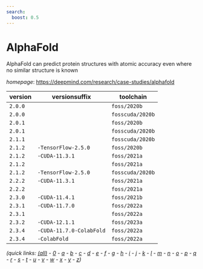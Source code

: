 ```yaml
---
search:
  boost: 0.5
---
```

# AlphaFold

AlphaFold can predict protein structures with atomic accuracy even where no similar structure is known

*homepage*: <https://deepmind.com/research/case-studies/alphafold>

version | versionsuffix | toolchain
--------|---------------|----------
``2.0.0`` |  | ``foss/2020b``
``2.0.0`` |  | ``fosscuda/2020b``
``2.0.1`` |  | ``foss/2020b``
``2.0.1`` |  | ``fosscuda/2020b``
``2.1.1`` |  | ``fosscuda/2020b``
``2.1.2`` | ``-TensorFlow-2.5.0`` | ``foss/2020b``
``2.1.2`` | ``-CUDA-11.3.1`` | ``foss/2021a``
``2.1.2`` |  | ``foss/2021a``
``2.1.2`` | ``-TensorFlow-2.5.0`` | ``fosscuda/2020b``
``2.2.2`` | ``-CUDA-11.3.1`` | ``foss/2021a``
``2.2.2`` |  | ``foss/2021a``
``2.3.0`` | ``-CUDA-11.4.1`` | ``foss/2021b``
``2.3.1`` | ``-CUDA-11.7.0`` | ``foss/2022a``
``2.3.1`` |  | ``foss/2022a``
``2.3.2`` | ``-CUDA-12.1.1`` | ``foss/2023a``
``2.3.4`` | ``-CUDA-11.7.0-ColabFold`` | ``foss/2022a``
``2.3.4`` | ``-ColabFold`` | ``foss/2022a``


*(quick links: [(all)](../index.md) - [0](../0/index.md) - [a](../a/index.md) - [b](../b/index.md) - [c](../c/index.md) - [d](../d/index.md) - [e](../e/index.md) - [f](../f/index.md) - [g](../g/index.md) - [h](../h/index.md) - [i](../i/index.md) - [j](../j/index.md) - [k](../k/index.md) - [l](../l/index.md) - [m](../m/index.md) - [n](../n/index.md) - [o](../o/index.md) - [p](../p/index.md) - [q](../q/index.md) - [r](../r/index.md) - [s](../s/index.md) - [t](../t/index.md) - [u](../u/index.md) - [v](../v/index.md) - [w](../w/index.md) - [x](../x/index.md) - [y](../y/index.md) - [z](../z/index.md))*


